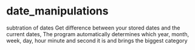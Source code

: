# date_manipulations
subtration of dates
Get difference between your stored dates and the current dates,
The program automatically determines which year, month, week, day, hour minute and second it is and brings the biggest category
